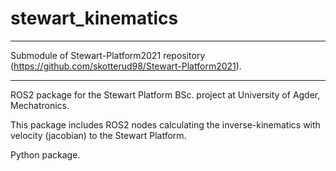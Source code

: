 # stewart_kinematics
*****************************************************************************************************************

Submodule of Stewart-Platform2021 repository (https://github.com/skotterud98/Stewart-Platform2021).

*****************************************************************************************************************

ROS2 package for the Stewart Platform BSc. project at University of Agder, Mechatronics.


This package includes ROS2 nodes calculating the inverse-kinematics with velocity (jacobian) to the Stewart Platform.

Python package.

